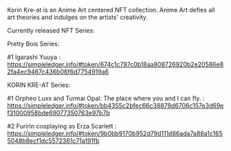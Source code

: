 Korin Kre-at is an Anime Art centered NFT collection. Anime Art defies all art theories and indulges on the artists' creativity.

Currently released NFT Series:

Pretty Bois Series: 

#1 Igarashi Yuuya : https://simpleledger.info/#token/674c1c797c0b18aa808726920b2e20586e82fa4ec9467c436b06f6d7754919a6

KORIN KRE-AT Series: 

#1 Orpheo Luxx and Turmai Opal: The place where you and I can fly. : https://simpleledger.info/#token/bb4355c2bfec66c38878d6706c157e3d69ef31000958bde69077350763e97b7b


#2 Furirin cosplaying as Erza Scarlett : https://simpleledger.info/#token/9b0bb9170b952d79d111d86ada7a88a1c1655048b8ecf1dc5572361c71a191fb

